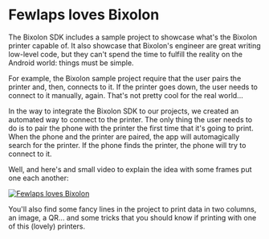 <h1>Fewlaps loves Bixolon</h1>

The Bixolon SDK includes a sample project to showcase what's the Bixolon printer capable of. It also showcase that Bixolon's engineer are great writing low-level code, but they can't spend the time to fulfill the reality on the Android world: things must be simple.

For example, the Bixolon sample project require that the user pairs the printer and, then, connects to it. If the printer goes down, the user needs to connect to it manually, again. That's not pretty cool for the real world...

In the way to integrate the Bixolon SDK to our projects, we created an automated way to connect to the printer. The only thing the user needs to do is to pair the phone with the printer the first time that it's going to print. When the phone and the printer are paired, the app will automagically search for the printer. If the phone finds the printer, the phone will try to connect to it.

Well, and here's and small video to explain the idea with some frames put one each another:

[![Fewlaps loves Bixolon](http://img.youtube.com/vi/V4q1c5oexzM/0.jpg)](http://www.youtube.com/watch?v=V4q1c5oexzM)

You'll also find some fancy lines in the project to print data in two columns, an image, a QR... and some tricks that you should know if printing with one of this (lovely) printers.
